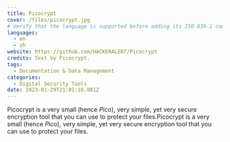 ```yaml
---
title: Picocrypt
cover: /files/picocrypt.jpg
# Verify that the language is supported before adding its ISO 639-1 code here. without the country code, i.e. ms instead of ms_MY.
languages:
  - en
  - zh
website: https://github.com/HACKERALERT/Picocrypt
credits: Text by Picocrypt.
tags:
  - Documentation & Data Management
categories:
  - Digital Security Tools
date: 2023-01-29T21:01:18.081Z
---
```

Picocrypt is a very small (hence *Pico*), very simple, yet very secure encryption tool that you can use to protect your files.Picocrypt is a very small (hence *Pico*), very simple, yet very secure encryption tool that you can use to protect your files.